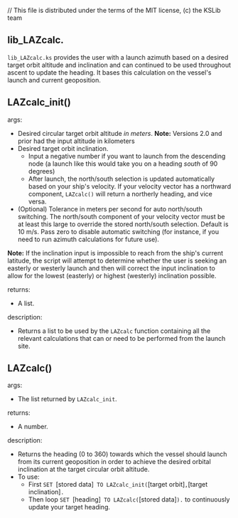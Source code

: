 // This file is distributed under the terms of the MIT license, (c) the KSLib team

## lib_LAZcalc.

``lib_LAZcalc.ks`` provides the user with a launch azimuth based on a desired target orbit altitude and
inclination and can continued to be used throughout ascent to update the heading. It bases this calculation on the vessel's launch and current geoposition.

## LAZcalc_init()

args:
  * Desired circular target orbit altitude *in meters*. **Note:** Versions 2.0 and prior had the input altitude in kilometers
  * Desired target orbit inclination.
    * Input a negative number if you want to launch from the descending node (a launch like this would take you on a heading *south* of 90 degrees)
    * After launch, the north/south selection is updated automatically based on your ship's velocity. If your velocity vector has a northward component, `LAZcalc()` will return a northerly heading, and vice versa.
  * (Optional) Tolerance in meters per second for auto north/south switching. The north/south component of your velocity vector must be at least this large to override the stored north/south selection. Default is 10 m/s. Pass zero to disable automatic switching (for instance, if you need to run azimuth calculations for future use).

**Note:** If the inclination input is impossible to reach from the ship's current latitude, the script will attempt to determine whether the user is seeking an easterly or westerly launch and then will correct the input inclination to allow for the lowest (easterly) or highest (westerly) inclination possible.

returns:
  * A list.

description:
  * Returns a list to be used by the `LAZcalc` function containing all the relevant calculations that can or need to be performed from the launch site.

## LAZcalc()

args:
  * The list returned by `LAZcalc_init`.

returns:
  * A number.

description:
  * Returns the heading (0 to 360) towards which the vessel should launch from its current geoposition in order to
    achieve the desired orbital inclination at the target circular orbit altitude.
  * To use:
    * First `SET `[stored data]` TO LAZcalc_init(`[target orbit]`,`[target inclination]`.`
    * Then loop `SET `[heading]` TO LAZcalc(`[stored data]`).` to continuously update your target heading.
